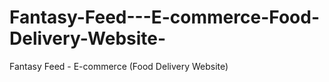 # Fantasy-Feed---E-commerce-Food-Delivery-Website-
Fantasy Feed - E-commerce (Food Delivery Website)
